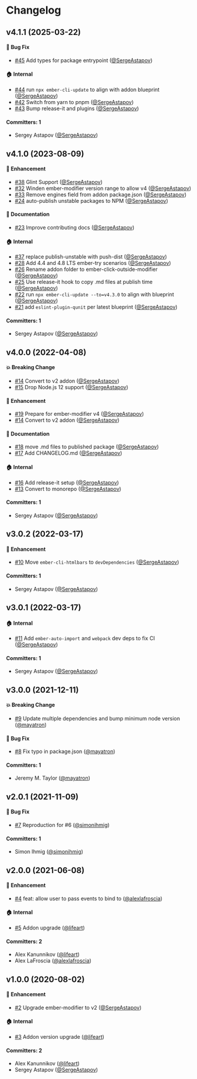 # Changelog



## v4.1.1 (2025-03-22)

#### :bug: Bug Fix
* [#45](https://github.com/lifeart/ember-click-outside-modifier/pull/45) Add types for package entrypoint ([@SergeAstapov](https://github.com/SergeAstapov))

#### :house: Internal
* [#44](https://github.com/lifeart/ember-click-outside-modifier/pull/44) run `npx ember-cli-update` to align with addon blueprint ([@SergeAstapov](https://github.com/SergeAstapov))
* [#42](https://github.com/lifeart/ember-click-outside-modifier/pull/42) Switch from yarn to pnpm ([@SergeAstapov](https://github.com/SergeAstapov))
* [#43](https://github.com/lifeart/ember-click-outside-modifier/pull/43) Bump release-it and plugins ([@SergeAstapov](https://github.com/SergeAstapov))

#### Committers: 1
- Sergey Astapov ([@SergeAstapov](https://github.com/SergeAstapov))

## v4.1.0 (2023-08-09)

#### :rocket: Enhancement
* [#38](https://github.com/lifeart/ember-click-outside-modifier/pull/38) Glint Support ([@SergeAstapov](https://github.com/SergeAstapov))
* [#32](https://github.com/lifeart/ember-click-outside-modifier/pull/32) Winden ember-modifier version range to allow v4 ([@SergeAstapov](https://github.com/SergeAstapov))
* [#33](https://github.com/lifeart/ember-click-outside-modifier/pull/33) Remove engines field from addon package.json ([@SergeAstapov](https://github.com/SergeAstapov))
* [#24](https://github.com/lifeart/ember-click-outside-modifier/pull/24) auto-publish unstable packages to NPM ([@SergeAstapov](https://github.com/SergeAstapov))

#### :memo: Documentation
* [#23](https://github.com/lifeart/ember-click-outside-modifier/pull/23) Improve contributing docs ([@SergeAstapov](https://github.com/SergeAstapov))

#### :house: Internal
* [#37](https://github.com/lifeart/ember-click-outside-modifier/pull/37) replace publish-unstable with push-dist ([@SergeAstapov](https://github.com/SergeAstapov))
* [#28](https://github.com/lifeart/ember-click-outside-modifier/pull/28) Add 4.4 and 4.8 LTS ember-try scenarios ([@SergeAstapov](https://github.com/SergeAstapov))
* [#26](https://github.com/lifeart/ember-click-outside-modifier/pull/26) Rename addon folder to ember-click-outside-modifier ([@SergeAstapov](https://github.com/SergeAstapov))
* [#25](https://github.com/lifeart/ember-click-outside-modifier/pull/25) Use release-it hook to copy .md files at publish time ([@SergeAstapov](https://github.com/SergeAstapov))
* [#22](https://github.com/lifeart/ember-click-outside-modifier/pull/22) run `npx ember-cli-update --to=v4.3.0` to align with blueprint ([@SergeAstapov](https://github.com/SergeAstapov))
* [#21](https://github.com/lifeart/ember-click-outside-modifier/pull/21) add `eslint-plugin-qunit` per latest blueprint ([@SergeAstapov](https://github.com/SergeAstapov))

#### Committers: 1
- Sergey Astapov ([@SergeAstapov](https://github.com/SergeAstapov))

## v4.0.0 (2022-04-08)

#### :boom: Breaking Change
* [#14](https://github.com/lifeart/ember-click-outside-modifier/pull/14) Convert to v2 addon ([@SergeAstapov](https://github.com/SergeAstapov))
* [#15](https://github.com/lifeart/ember-click-outside-modifier/pull/15) Drop Node.js 12 support ([@SergeAstapov](https://github.com/SergeAstapov))

#### :rocket: Enhancement
* [#19](https://github.com/lifeart/ember-click-outside-modifier/pull/19) Prepare for ember-modifier v4 ([@SergeAstapov](https://github.com/SergeAstapov))
* [#14](https://github.com/lifeart/ember-click-outside-modifier/pull/14) Convert to v2 addon ([@SergeAstapov](https://github.com/SergeAstapov))

#### :memo: Documentation
* [#18](https://github.com/lifeart/ember-click-outside-modifier/pull/18) move .md files to published package ([@SergeAstapov](https://github.com/SergeAstapov))
* [#17](https://github.com/lifeart/ember-click-outside-modifier/pull/17) Add CHANGELOG.md ([@SergeAstapov](https://github.com/SergeAstapov))

#### :house: Internal
* [#16](https://github.com/lifeart/ember-click-outside-modifier/pull/16) Add release-it setup ([@SergeAstapov](https://github.com/SergeAstapov))
* [#13](https://github.com/lifeart/ember-click-outside-modifier/pull/13) Convert to monorepo ([@SergeAstapov](https://github.com/SergeAstapov))

#### Committers: 1
- Sergey Astapov ([@SergeAstapov](https://github.com/SergeAstapov))


## v3.0.2 (2022-03-17)

#### :rocket: Enhancement
* [#10](https://github.com/lifeart/ember-click-outside-modifier/pull/10) Move `ember-cli-htmlbars` to `devDependencies` ([@SergeAstapov](https://github.com/SergeAstapov))

#### Committers: 1
- Sergey Astapov ([@SergeAstapov](https://github.com/SergeAstapov))


## v3.0.1 (2022-03-17)

#### :house: Internal
* [#11](https://github.com/lifeart/ember-click-outside-modifier/pull/11) Add `ember-auto-import` and `webpack` dev deps to fix CI ([@SergeAstapov](https://github.com/SergeAstapov))

#### Committers: 1
- Sergey Astapov ([@SergeAstapov](https://github.com/SergeAstapov))


## v3.0.0 (2021-12-11)

#### :boom: Breaking Change
* [#9](https://github.com/lifeart/ember-click-outside-modifier/pull/9) Update multiple dependencies and bump minimum node version ([@mayatron](https://github.com/mayatron))

#### :bug: Bug Fix
* [#8](https://github.com/lifeart/ember-click-outside-modifier/pull/8) Fix typo in package.json ([@mayatron](https://github.com/mayatron))

#### Committers: 1
- Jeremy M. Taylor ([@mayatron](https://github.com/mayatron))


## v2.0.1 (2021-11-09)

#### :bug: Bug Fix
* [#7](https://github.com/lifeart/ember-click-outside-modifier/pull/7) Reproduction for #6 ([@simonihmig](https://github.com/simonihmig))

#### Committers: 1
- Simon Ihmig ([@simonihmig](https://github.com/simonihmig))


## v2.0.0 (2021-06-08)

#### :rocket: Enhancement
* [#4](https://github.com/lifeart/ember-click-outside-modifier/pull/4) feat: allow user to pass events to bind to ([@alexlafroscia](https://github.com/alexlafroscia))

#### :house: Internal
* [#5](https://github.com/lifeart/ember-click-outside-modifier/pull/5) Addon upgrade ([@lifeart](https://github.com/lifeart))

#### Committers: 2
- Alex Kanunnikov ([@lifeart](https://github.com/lifeart))
- Alex LaFroscia ([@alexlafroscia](https://github.com/alexlafroscia))


## v1.0.0 (2020-08-02)

#### :rocket: Enhancement
* [#2](https://github.com/lifeart/ember-click-outside-modifier/pull/2) Upgrade ember-modifier to v2 ([@SergeAstapov](https://github.com/SergeAstapov))

#### :house: Internal
* [#3](https://github.com/lifeart/ember-click-outside-modifier/pull/3) Addon version upgrade ([@lifeart](https://github.com/lifeart))

#### Committers: 2
- Alex Kanunnikov ([@lifeart](https://github.com/lifeart))
- Sergey Astapov ([@SergeAstapov](https://github.com/SergeAstapov))

